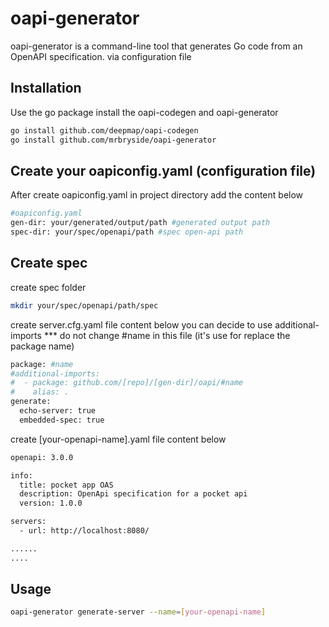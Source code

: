 # oapi-generator 

oapi-generator is a command-line tool that generates Go code from an OpenAPI specification. via configuration file 

## Installation

Use the go package install the oapi-codegen and oapi-generator 

```bash
go install github.com/deepmap/oapi-codegen
go install github.com/mrbryside/oapi-generator
```


## Create your oapiconfig.yaml (configuration file)
After create oapiconfig.yaml in project directory add the content below

```bash
#oapiconfig.yaml
gen-dir: your/generated/output/path #generated output path
spec-dir: your/spec/openapi/path #spec open-api path
```

## Create spec
create spec folder 
```bash
mkdir your/spec/openapi/path/spec
```
create server.cfg.yaml file content below you can decide to use additional-imports
*** do not change #name in this file (it's use for replace the package name)
```bash
package: #name
#additional-imports:
#  - package: github.com/[repo]/[gen-dir]/oapi/#name
#    alias: .
generate:
  echo-server: true
  embedded-spec: true
```
create [your-openapi-name].yaml file content below
```bash
openapi: 3.0.0

info:
  title: pocket app OAS
  description: OpenApi specification for a pocket api
  version: 1.0.0

servers:
  - url: http://localhost:8080/

......
....
```

## Usage
```bash
oapi-generator generate-server --name=[your-openapi-name]
```
